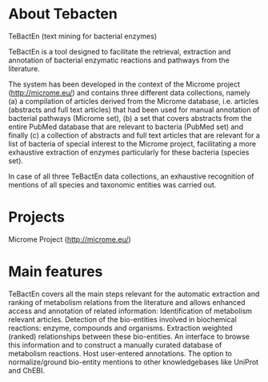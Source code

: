 About Tebacten
========================

TeBactEn (text mining for bacterial enzymes)

TeBactEn is a tool designed to facilitate the retrieval, extraction and annotation of bacterial enzymatic reactions and pathways from the literature.

The system has been developed in the context of the Microme project (http://microme.eu/) and contains three different data collections, namely (a) a compilation of articles derived from the Microme database, i.e. articles (abstracts and full text articles) that had been used for manual annotation of bacterial pathways (Microme set), (b) a set that covers abstracts from the entire PubMed database that are relevant to bacteria (PubMed set) and finally (c) a collection of abstracts and full text articles that are relevant for a list of bacteria of special interest to the Microme project, facilitating a more exhaustive extraction of enzymes particularly for these bacteria (species set).

In case of all three TeBactEn data collections, an exhaustive recognition of mentions of all species and taxonomic entities was carried out.


Projects
========================

Microme Project (http://microme.eu/) 


Main features
========================

TeBactEn covers all the main steps relevant for the automatic extraction and ranking of metabolism relations from the literature and allows enhanced access and annotation of related information:
	Identification of metabolism relevant articles.
    	Detection of the bio-entities involved in biochemical reactions: enzyme, compounds and organisms.
    	Extraction weighted (ranked) relationships between these bio-entities.
    	An interface to browse this information and to construct a manually curated database of metabolism reactions.
    	Host user-entered annotations.
    	The option to normalize/ground bio-entity mentions to other knowledgebases like UniProt and ChEBI.
